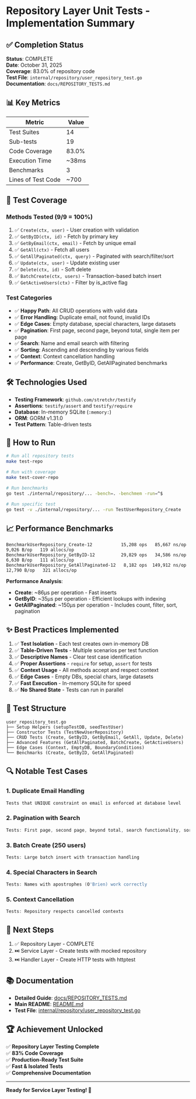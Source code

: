# Repository Layer Unit Tests - Implementation Summary

## ✅ Completion Status

**Status**: COMPLETE  
**Date**: October 31, 2025  
**Coverage**: 83.0% of repository code  
**Test File**: `internal/repository/user_repository_test.go`  
**Documentation**: `docs/REPOSITORY_TESTS.md`

## 📊 Key Metrics

| Metric | Value |
|--------|-------|
| Test Suites | 14 |
| Sub-tests | 19 |
| Code Coverage | 83.0% |
| Execution Time | ~38ms |
| Benchmarks | 3 |
| Lines of Test Code | ~700 |

## 🎯 Test Coverage

### Methods Tested (9/9 = 100%)

1. ✅ `Create(ctx, user)` - User creation with validation
2. ✅ `GetByID(ctx, id)` - Fetch by primary key
3. ✅ `GetByEmail(ctx, email)` - Fetch by unique email
4. ✅ `GetAll(ctx)` - Fetch all users
5. ✅ `GetAllPaginated(ctx, query)` - Paginated with search/filter/sort
6. ✅ `Update(ctx, user)` - Update existing user
7. ✅ `Delete(ctx, id)` - Soft delete
8. ✅ `BatchCreate(ctx, users)` - Transaction-based batch insert
9. ✅ `GetActiveUsers(ctx)` - Filter by is_active flag

### Test Categories

- ✅ **Happy Path**: All CRUD operations with valid data
- ✅ **Error Handling**: Duplicate email, not found, invalid IDs
- ✅ **Edge Cases**: Empty database, special characters, large datasets
- ✅ **Pagination**: First page, second page, beyond total, single item per page
- ✅ **Search**: Name and email search with filtering
- ✅ **Sorting**: Ascending and descending by various fields
- ✅ **Context**: Context cancellation handling
- ✅ **Performance**: Create, GetByID, GetAllPaginated benchmarks

## 🛠️ Technologies Used

- **Testing Framework**: `github.com/stretchr/testify`
- **Assertions**: `testify/assert` and `testify/require`
- **Database**: In-memory SQLite (`:memory:`)
- **ORM**: GORM v1.31.0
- **Test Pattern**: Table-driven tests

## 🚀 How to Run

```bash
# Run all repository tests
make test-repo

# Run with coverage
make test-cover-repo

# Run benchmarks
go test ./internal/repository/... -bench=. -benchmem -run=^$

# Run specific test
go test -v ./internal/repository/... -run TestUserRepository_Create
```

## 📈 Performance Benchmarks

```
BenchmarkUserRepository_Create-12           15,208 ops   85,667 ns/op   9,026 B/op   119 allocs/op
BenchmarkUserRepository_GetByID-12          29,829 ops   34,586 ns/op   6,630 B/op   111 allocs/op
BenchmarkUserRepository_GetAllPaginated-12   8,182 ops  149,912 ns/op  12,790 B/op   321 allocs/op
```

**Performance Analysis**:
- **Create**: ~86μs per operation - Fast inserts
- **GetByID**: ~35μs per operation - Efficient lookups with indexing
- **GetAllPaginated**: ~150μs per operation - Includes count, filter, sort, pagination

## ✨ Best Practices Implemented

1. ✅ **Test Isolation** - Each test creates own in-memory DB
2. ✅ **Table-Driven Tests** - Multiple scenarios per test function
3. ✅ **Descriptive Names** - Clear test case identification
4. ✅ **Proper Assertions** - `require` for setup, `assert` for tests
5. ✅ **Context Usage** - All methods accept and respect context
6. ✅ **Edge Cases** - Empty DBs, special chars, large datasets
7. ✅ **Fast Execution** - In-memory SQLite for speed
8. ✅ **No Shared State** - Tests can run in parallel

## 📝 Test Structure

```
user_repository_test.go
├── Setup Helpers (setupTestDB, seedTestUser)
├── Constructor Tests (TestNewUserRepository)
├── CRUD Tests (Create, GetByID, GetByEmail, GetAll, Update, Delete)
├── Advanced Features (GetAllPaginated, BatchCreate, GetActiveUsers)
├── Edge Cases (Context, EmptyDB, BoundaryConditions)
└── Benchmarks (Create, GetByID, GetAllPaginated)
```

## 🔍 Notable Test Cases

### 1. Duplicate Email Handling
```go
Tests that UNIQUE constraint on email is enforced at database level
```

### 2. Pagination with Search
```go
Tests: First page, second page, beyond total, search functionality, sorting
```

### 3. Batch Create (250 users)
```go
Tests: Large batch insert with transaction handling
```

### 4. Special Characters in Search
```go
Tests: Names with apostrophes (O'Brien) work correctly
```

### 5. Context Cancellation
```go
Tests: Repository respects cancelled contexts
```

## 🎯 Next Steps

1. ✅ Repository Layer - COMPLETE
2. ⏭️ Service Layer - Create tests with mocked repository
3. ⏭️ Handler Layer - Create HTTP tests with httptest

## 📚 Documentation

- **Detailed Guide**: [docs/REPOSITORY_TESTS.md](../docs/REPOSITORY_TESTS.md)
- **Main README**: [README.md](../README.md#-testing)
- **Test File**: [internal/repository/user_repository_test.go](../internal/repository/user_repository_test.go)

## 🏆 Achievement Unlocked

✅ **Repository Layer Testing Complete**  
✅ **83% Code Coverage**  
✅ **Production-Ready Test Suite**  
✅ **Fast & Isolated Tests**  
✅ **Comprehensive Documentation**

---

**Ready for Service Layer Testing! 🚀**
